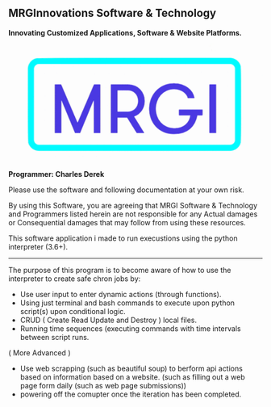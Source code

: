 ## MRGInnovations Software & Technology
**Innovating Customized Applications, Software & Website Platforms.**
![alt text](https://raw.githubusercontent.com/CharlesDerek/MRGI-SAR_Application_002_censored/master/images/MRGI-Animated-single.gif)


**Programmer: Charles Derek**

Please use the software and following documentation at your own risk.


By using this Software, you are agreeing that MRGI Software & Technology and Programmers listed herein are not responsible for any Actual damages
 or Consequential damages that may follow from using these resources.



This software application i made to run execustions using the python interpreter (3.6+).


------------------------------------


The purpose of this program is to become aware of how to use the interpreter to create safe chron jobs by:
 - Use user input to enter dynamic actions (through functions).
 - Using just terminal and bash commands to execute upon python script(s) upon conditional logic.
 - CRUD ( Create Read Update and Destroy ) local files.
 - Running time sequences (executing commands with time intervals between script runs.
 
 ( More Advanced )
 - Use web scrapping (such as beautiful soup) to berform api actions based on information based on a website.
  (such as filling out a web page form daily (such as web page submissions))
 - powering off the comupter once the iteration has been completed.
